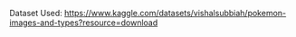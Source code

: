 Dataset Used: https://www.kaggle.com/datasets/vishalsubbiah/pokemon-images-and-types?resource=download